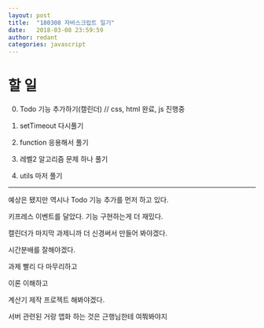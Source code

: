 ```yaml
---
layout: post
title:  "180308 자바스크립트 일기"
date:   2018-03-08 23:59:59
author: redant
categories: javascript
---
```


# 할 일 


0. Todo 기능 추가하기(캘린더) // css, html 완료, js 진행중


1. setTimeout 다시풀기


2. function 응용해서 풀기


3. 레벨2 알고리즘 문제 하나 풀기 


4. utils 마저 풀기

---


예상은 됐지만 역시나 Todo 기능 추가를 먼저 하고 있다.

키프레스 이벤트를 달았다. 기능 구현하는게 더 재밌다.

캘린더가 마지막 과제니까 더 신경써서 만들어 봐야겠다.

시간분배를 잘해야겠다.

과제 빨리 다 마무리하고 

이론 이해하고

계산기 제작 프로젝트 해봐야겠다.

서버 관련된 거랑 앱화 하는 것은 근행님한테 여쭤봐야지